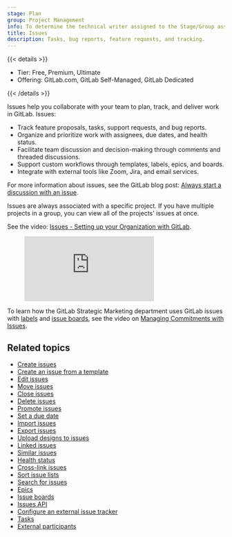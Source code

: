 ```yaml
---
stage: Plan
group: Project Management
info: To determine the technical writer assigned to the Stage/Group associated with this page, see https://handbook.gitlab.com/handbook/product/ux/technical-writing/#assignments
title: Issues
description: Tasks, bug reports, feature requests, and tracking.
---
```


{{< details >}}

- Tier: Free, Premium, Ultimate
- Offering: GitLab.com, GitLab Self-Managed, GitLab Dedicated

{{< /details >}}

Issues help you collaborate with your team to plan, track, and deliver work in GitLab.
Issues:

- Track feature proposals, tasks, support requests, and bug reports.
- Organize and prioritize work with assignees, due dates, and health status.
- Facilitate team discussion and decision-making through comments and threaded discussions.
- Support custom workflows through templates, labels, epics, and boards.
- Integrate with external tools like Zoom, Jira, and email services.

For more information about issues, see the GitLab blog post:
[Always start a discussion with an issue](https://about.gitlab.com/blog/2016/03/03/start-with-an-issue/).

Issues are always associated with a specific project. If you have multiple
projects in a group, you can view all of the projects' issues at once.

<div class="video-fallback">
  See the video: <a href="https://www.youtube.com/watch?v=Mt1EzlKToig">Issues - Setting up your Organization with GitLab</a>.
</div>
<figure class="video-container">
  <iframe src="https://www.youtube-nocookie.com/embed/Mt1EzlKToig" frameborder="0" allowfullscreen> </iframe>
</figure>
<!-- Video published on 2023-10-30 -->

<i class="fa fa-youtube-play youtube" aria-hidden="true"></i>
To learn how the GitLab Strategic Marketing department uses GitLab issues with [labels](../labels.md) and
[issue boards](../issue_board.md), see the video on
[Managing Commitments with Issues](https://www.youtube.com/watch?v=cuIHNintg1o&t=3).
<!-- Video published on 2020-04-10 -->

## Related topics

- [Create issues](create_issues.md)
- [Create an issue from a template](../description_templates.md#use-the-templates)
- [Edit issues](managing_issues.md#edit-an-issue)
- [Move issues](managing_issues.md#move-an-issue)
- [Close issues](managing_issues.md#close-an-issue)
- [Delete issues](managing_issues.md#delete-an-issue)
- [Promote issues](managing_issues.md#promote-an-issue-to-an-epic)
- [Set a due date](due_dates.md)
- [Import issues](csv_import.md)
- [Export issues](csv_export.md)
- [Upload designs to issues](design_management.md)
- [Linked issues](related_issues.md)
- [Similar issues](managing_issues.md#similar-issues)
- [Health status](managing_issues.md#health-status)
- [Cross-link issues](crosslinking_issues.md)
- [Sort issue lists](sorting_issue_lists.md)
- [Search for issues](managing_issues.md#filter-the-list-of-issues)
- [Epics](../../group/epics/_index.md)
- [Issue boards](../issue_board.md)
- [Issues API](../../../api/issues.md)
- [Configure an external issue tracker](../../../integration/external-issue-tracker.md)
- [Tasks](../../tasks.md)
- [External participants](../service_desk/external_participants.md)
